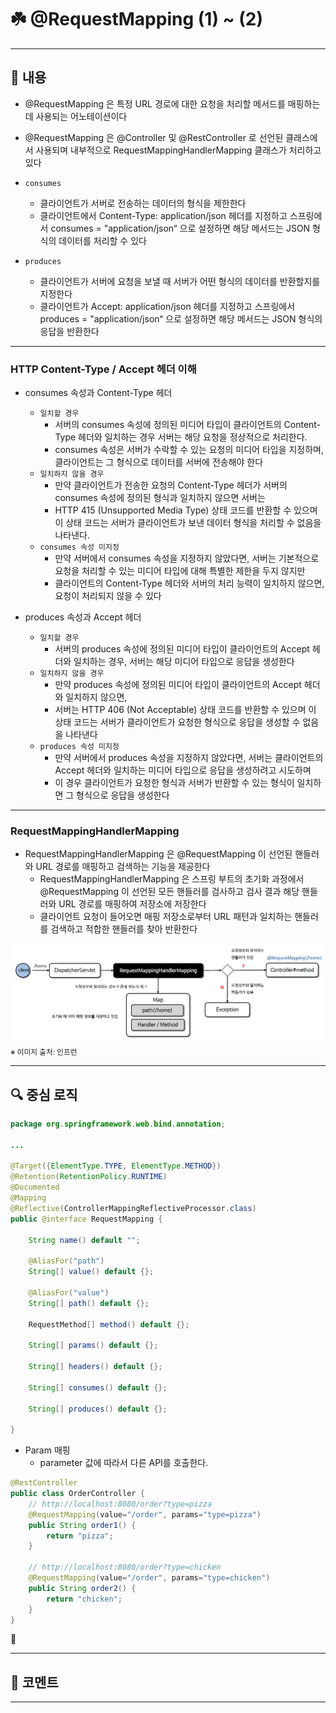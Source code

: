 # ☘️ @RequestMapping (1) ~ (2)

---

## 📖 내용

- @RequestMapping 은 특정 URL 경로에 대한 요청을 처리할 메서드를 매핑하는 데 사용되는 어노테이션이다
- @RequestMapping 은 @Controller 및 @RestController 로 선언된 클래스에서 사용되며 내부적으로 RequestMappingHandlerMapping 클래스가 처리하고 있다


- `consumes`
  - 클라이언트가 서버로 전송하는 데이터의 형식을 제한한다
  - 클라이언트에서 Content-Type: application/json 헤더를 지정하고 스프링에서 consumes = "application/json“ 으로 설정하면 해당 메서드는 JSON 형식의 데이터를 처리할 수 있다


- `produces`
  - 클라이언트가 서버에 요청을 보낼 때 서버가 어떤 형식의 데이터를 반환할지를 지정한다
  - 클라이언트가 Accept: application/json 헤더를 지정하고 스프링에서 produces = "application/json“ 으로 설정하면 해당 메서드는 JSON 형식의 응답을 반환한다

---

### HTTP Content-Type / Accept 헤더 이해

- consumes 속성과 Content-Type 헤더
  - `일치할 경우`
    - 서버의 consumes 속성에 정의된 미디어 타입이 클라이언트의 Content-Type 헤더와 일치하는 경우 서버는 해당 요청을 정상적으로 처리한다.
    - consumes 속성은 서버가 수락할 수 있는 요청의 미디어 타입을 지정하며, 클라이언트는 그 형식으로 데이터를 서버에 전송해야 한다
  - `일치하지 않을 경우`
    - 만약 클라이언트가 전송한 요청의 Content-Type 헤더가 서버의 consumes 속성에 정의된 형식과 일치하지 않으면 서버는 
    - HTTP 415 (Unsupported Media Type) 상태 코드를 반환할 수 있으며 이 상태 코드는 서버가 클라이언트가 보낸 데이터 형식을 처리할 수 없음을 나타낸다.
  - `consumes 속성 미지정`
    - 만약 서버에서 consumes 속성을 지정하지 않았다면, 서버는 기본적으로 요청을 처리할 수 있는 미디어 타입에 대해 특별한 제한을 두지 않지만
    - 클라이언트의 Content-Type 헤더와 서버의 처리 능력이 일치하지 않으면, 요청이 처리되지 않을 수 있다


- produces 속성과 Accept 헤더
  - `일치할 경우`
    - 서버의 produces 속성에 정의된 미디어 타입이 클라이언트의 Accept 헤더와 일치하는 경우, 서버는 해당 미디어 타입으로 응답을 생성한다
  - `일치하지 않을 경우`
    - 만약 produces 속성에 정의된 미디어 타입이 클라이언트의 Accept 헤더와 일치하지 않으면, 
    - 서버는 HTTP 406 (Not Acceptable) 상태 코드를 반환할 수 있으며 이 상태 코드는 서버가 클라이언트가 요청한 형식으로 응답을 생성할 수 없음을 나타낸다
  - `produces 속성 미지정`
    - 만약 서버에서 produces 속성을 지정하지 않았다면, 서버는 클라이언트의 Accept 헤더와 일치하는 미디어 타입으로 응답을 생성하려고 시도하며 
    - 이 경우 클라이언트가 요청한 형식과 서버가 반환할 수 있는 형식이 일치하면 그 형식으로 응답을 생성한다

---

### RequestMappingHandlerMapping
- RequestMappingHandlerMapping 은 @RequestMapping 이 선언된 핸들러와 URL 경로를 매핑하고 검색하는 기능을 제공한다
  - RequestMappingHandlerMapping 은 스프링 부트의 초기화 과정에서 @RequestMapping 이 선언된 모든 핸들러를 검사하고 검사 결과 해당 핸들러와 URL 경로를 매핑하여 저장소에 저장한다
  - 클라이언트 요청이 들어오면 매핑 저장소로부터 URL 패턴과 일치하는 핸들러를 검색하고 적합한 핸들러를 찾아 반환한다

![image_1.png](image_1.png)
<sub>※ 이미지 출처: 인프런</sub>

---

## 🔍 중심 로직

```java
package org.springframework.web.bind.annotation;

...

@Target({ElementType.TYPE, ElementType.METHOD})
@Retention(RetentionPolicy.RUNTIME)
@Documented
@Mapping
@Reflective(ControllerMappingReflectiveProcessor.class)
public @interface RequestMapping {

	String name() default "";

	@AliasFor("path")
	String[] value() default {};

	@AliasFor("value")
	String[] path() default {};

	RequestMethod[] method() default {};

	String[] params() default {};

	String[] headers() default {};

	String[] consumes() default {};

	String[] produces() default {};

}
```

- Param 매핑
  - parameter 값에 따라서 다른 API를 호출한다.
```java
@RestController
public class OrderController {
    // http://localhost:8080/order?type=pizza
    @RequestMapping(value="/order", params="type=pizza")
    public String order1() {
        return "pizza";
    }

    // http://localhost:8080/order?type=chicken
    @RequestMapping(value="/order", params="type=chicken")
    public String order2() {
        return "chicken";
    }
}
```

📌

---

## 💬 코멘트

---
